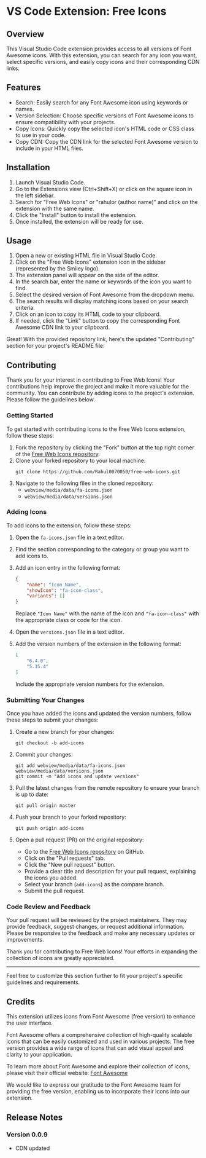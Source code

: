 # VS Code Extension: Free Icons

## Overview
This Visual Studio Code extension provides access to all versions of Font Awesome icons. With this extension, you can search for any icon you want, select specific versions, and easily copy icons and their corresponding CDN links.

## Features
- Search: Easily search for any Font Awesome icon using keywords or names.
- Version Selection: Choose specific versions of Font Awesome icons to ensure compatibility with your projects.
- Copy Icons: Quickly copy the selected icon's HTML code or CSS class to use in your code.
- Copy CDN: Copy the CDN link for the selected Font Awesome version to include in your HTML files.

## Installation
1. Launch Visual Studio Code.
2. Go to the Extensions view (Ctrl+Shift+X) or click on the square icon in the left sidebar.
3. Search for "Free Web Icons" or "rahulor (author name)" and click on the extension with the same name.
4. Click the "Install" button to install the extension.
5. Once installed, the extension will be ready for use.

## Usage
1. Open a new or existing HTML file in Visual Studio Code.
2. Click on the "Free Web Icons" extension icon in the sidebar (represented by the Smiley logo).
3. The extension panel will appear on the side of the editor.
4. In the search bar, enter the name or keywords of the icon you want to find.
5. Select the desired version of Font Awesome from the dropdown menu.
6. The search results will display matching icons based on your search criteria.
7. Click on an icon to copy its HTML code to your clipboard.
8. If needed, click the "Link" button to copy the corresponding Font Awesome CDN link to your clipboard.

Great! With the provided repository link, here's the updated "Contributing" section for your project's README file:

## Contributing

Thank you for your interest in contributing to Free Web Icons! Your contributions help improve the project and make it more valuable for the community. You can contribute by adding icons to the project's extension. Please follow the guidelines below.

### Getting Started

To get started with contributing icons to the Free Web Icons extension, follow these steps:

1. Fork the repository by clicking the "Fork" button at the top right corner of the [Free Web Icons repository](https://github.com/Rahul0070050/free-web-icons).
2. Clone your forked repository to your local machine:
   ```
   git clone https://github.com/Rahul0070050/free-web-icons.git
   ```
3. Navigate to the following files in the cloned repository:
   - `webview/media/data/fa-icons.json`
   - `webview/media/data/versions.json`

### Adding Icons

To add icons to the extension, follow these steps:

1. Open the `fa-icons.json` file in a text editor.
2. Find the section corresponding to the category or group you want to add icons to.
3. Add an icon entry in the following format:
   ```json
   {
       "name": "Icon Name",
       "showIcon": "fa-icon-class",
       "variants": []
   }
   ```
   Replace `"Icon Name"` with the name of the icon and `"fa-icon-class"` with the appropriate class or code for the icon.

4. Open the `versions.json` file in a text editor.
5. Add the version numbers of the extension in the following format:
   ```json
   [
       "6.4.0",
       "5.15.4"
   ]
   ```
   Include the appropriate version numbers for the extension.

### Submitting Your Changes

Once you have added the icons and updated the version numbers, follow these steps to submit your changes:

1. Create a new branch for your changes:
   ```
   git checkout -b add-icons
   ```

2. Commit your changes:
   ```
   git add webview/media/data/fa-icons.json webview/media/data/versions.json
   git commit -m "Add icons and update versions"
   ```

3. Pull the latest changes from the remote repository to ensure your branch is up to date:
   ```
   git pull origin master
   ```

4. Push your branch to your forked repository:
   ```
   git push origin add-icons
   ```

5. Open a pull request (PR) on the original repository:
   - Go to the [Free Web Icons repository](https://github.com/Rahul0070050/free-web-icons) on GitHub.
   - Click on the "Pull requests" tab.
   - Click the "New pull request" button.
   - Provide a clear title and description for your pull request, explaining the icons you added.
   - Select your branch (`add-icons`) as the compare branch.
   - Submit the pull request.

### Code Review and Feedback

Your pull request will be reviewed by the project maintainers. They may provide feedback, suggest changes, or request additional information. Please be responsive to the feedback and make any necessary updates or improvements.

Thank you for contributing to Free Web Icons! Your efforts in expanding the collection of icons are greatly appreciated.

---

Feel free to customize this section further to fit your project's specific guidelines and requirements.

## Credits

This extension utilizes icons from Font Awesome (free version) to enhance the user interface.

Font Awesome offers a comprehensive collection of high-quality scalable icons that can be easily customized and used in various projects. The free version provides a wide range of icons that can add visual appeal and clarity to your application.

To learn more about Font Awesome and explore their collection of icons, please visit their official website: [Font Awesome](https://fontawesome.com/)

We would like to express our gratitude to the Font Awesome team for providing the free version, enabling us to incorporate their icons into our extension.

## Release Notes
### Version 0.0.9
 - CDN updated

